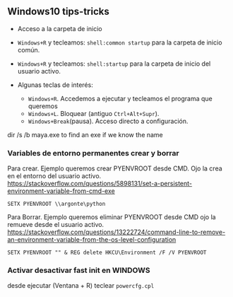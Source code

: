 ## Windows10 tips-tricks

* Acceso a la carpeta de inicio
* `Windows+R` y tecleamos: `shell:common startup` para la carpeta de inicio común.
* `Windows+R` y tecleamos: `shell:startup` para la carpeta de inicio del usuario activo.

* Algunas teclas de interés:
  * `Windows+R`. Accedemos a ejecutar y tecleamos el programa que queremos
  * `Windows+L`. Bloquear (antiguo `Ctrl+Alt+Supr`).
  * `Windows+Break`(pausa). Acceso directo a configuración.

dir /s /b maya.exe to find an exe if we know the name

### Variables de entorno permanentes crear y borrar

Para crear. Ejemplo queremos crear PYENVROOT desde CMD. Ojo la crea en el entorno del usuario activo.
https://stackoverflow.com/questions/5898131/set-a-persistent-environment-variable-from-cmd-exe

    SETX PYENVROOT \\argonte\python

Para Borrar. Ejemplo queremos eliminar PYENVROOT desde CMD ojo la remueve desde el usuario activo.
https://stackoverflow.com/questions/13222724/command-line-to-remove-an-environment-variable-from-the-os-level-configuration

    SETX PYENVROOT "" & REG delete HKCU\Environment /F /V PYENVROOT

### Activar desactivar fast init en WINDOWS

desde ejecutar (Ventana + R) teclear
`powercfg.cpl`  
